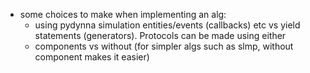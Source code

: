 - some choices to make when implementing an alg:
    - using pydynna simulation entities/events (callbacks) etc vs yield statements (generators). Protocols can be made using either
    - components vs without (for simpler algs such as slmp, without component makes it easier)